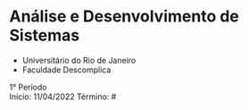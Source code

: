# Análise e Desenvolvimento de Sistemas
* Universitário do Rio de Janeiro
* Faculdade Descomplica

1° Período <br>
Início: 11/04/2022
Término: #
